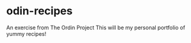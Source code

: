 # odin-recipes
An exercise from The Ordin Project
This will be my personal portfolio of yummy recipes!